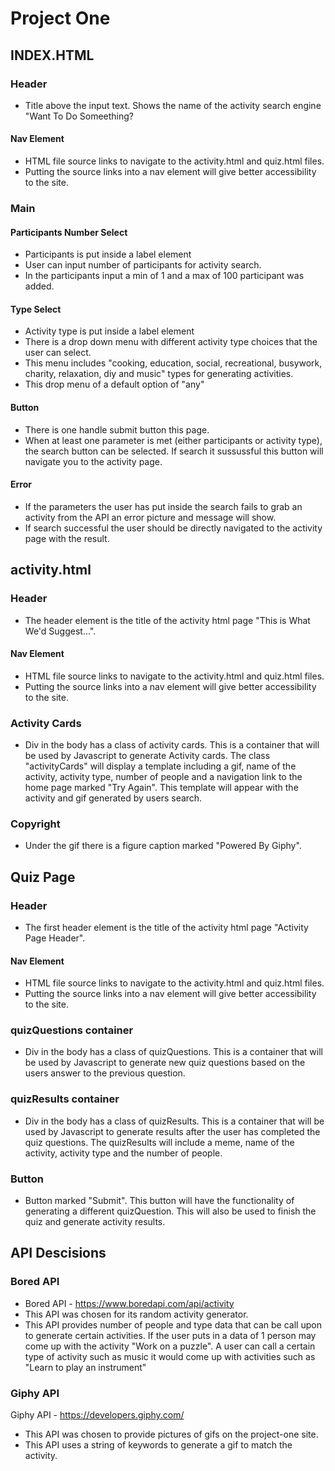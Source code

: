 # Project One
## INDEX.HTML
### Header
- Title above the input text. Shows the name of the activity search engine "Want To Do Someething? 
#### Nav Element
- HTML file source links to navigate to the activity.html and quiz.html files.
- Putting the source links into a nav element will give better accessibility to the site. 

### Main
#### Participants Number Select
- Participants is put inside a label element
- User can input number of participants for activity search.
- In the participants input a min of 1 and a max of 100 participant was added. 

#### Type Select
- Activity type is put inside a label element
- There is a drop down menu with different activity type choices that the user can select. 
- This menu includes "cooking, education, social, recreational, busywork, charity, relaxation, diy and music" types for generating activities. 
- This drop menu of a default option of "any"

#### Button
- There is one handle submit button this page. 
- When at least one parameter is met (either participants or activity type), the search button can be selected. If search it sussussful this button will navigate you to the activity page.

#### Error
- If the parameters the user has put inside the search fails to grab an activity from the API an error picture and message will show. 
- If search successful the user should be directly navigated to the activity page with the result.

## activity.html
### Header
- The header element is the title of the activity html page "This is What We'd Suggest...". 

#### Nav Element
- HTML file source links to navigate to the activity.html and quiz.html files.
- Putting the source links into a nav element will give better accessibility to the site. 

### Activity Cards
- Div in the body has a class of activity cards. This is a container that will be used by Javascript to generate Activity cards. The class "activityCards" will display a template including a gif, name of the activity, activity type, number of people and a navigation link to the home page marked "Try Again". This template will appear with the activity and gif generated by users search. 

### Copyright
- Under the gif there is a figure caption marked "Powered By Giphy". 

## Quiz Page

### Header
- The first header element is the title of the activity html page "Activity Page Header".

#### Nav Element
- HTML file source links to navigate to the activity.html and quiz.html files.
- Putting the source links into a nav element will give better accessibility to the site. 

### quizQuestions container
- Div in the body has a class of quizQuestions. This is a container that will be used by Javascript to generate new quiz questions based on the users answer to the previous question.

### quizResults container
- Div in the body has a class of quizResults. This is a container that will be used by Javascript to generate results after the user has completed the quiz questions. The quizResults will include a meme, name of the activity, activity type and the number of people. 

### Button
- Button marked "Submit". This button will have the functionality of generating a different quizQuestion. This will also be used to finish the quiz and generate activity results. 

## API Descisions

### Bored API
- Bored API - https://www.boredapi.com/api/activity
- This API was chosen for its random activity generator. 
- This API provides number of people and type data that can be call upon to generate certain activities. If the user puts in a data of 1 person may come up with the activity "Work on a puzzle". A user can call a certain type of activity such as music it would come up with activities such as "Learn to play an instrument"

### Giphy API
Giphy API - https://developers.giphy.com/
- This API was chosen to provide pictures of gifs on the project-one site. 
- This API uses a string of keywords to generate a gif to match the activity.  


